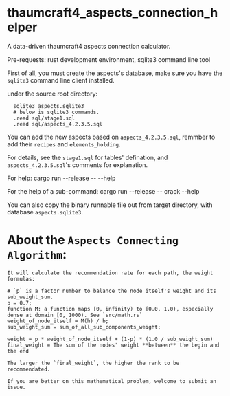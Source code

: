 # thaumcraft4_aspects_connection_helper
A data-driven thaumcraft4 aspects connection calculator.

Pre-requests: rust development environment, sqlite3 command line tool

First of all, you must create the aspects's database, make sure you have the `sqlite3` command line client installed.

under the source root directory:
```console
  sqlite3 aspects.sqlite3
  # below is sqlite3 commands.
  .read sql/stage1.sql
  .read sql/aspects_4.2.3.5.sql
  ```

You can add the new aspects based on `aspects_4.2.3.5.sql`, remmber to add their `recipes` and `elements_holding`.

For details, see the `stage1.sql` for tables' defination, and `aspects_4.2.3.5.sql`'s comments for explanation.


For help: cargo run --release -- --help

For the help of a sub-command: cargo run --release -- crack --help

You can also copy the binary runnable file out from target directory, with database `aspects.sqlite3`.

# About the `Aspects Connecting Algorithm`:

    It will calculate the recommendation rate for each path, the weight formulas:

    # `p` is a factor number to balance the node itself's weight and its sub_weight_sum.
    p = 0.7;
    function M: a function maps [0, infinity) to [0.0, 1.0), especially dense at domain [0, 1000). See `src/math.rs`
    weight_of_node_itself = M(h) / b;
    sub_weight_sum = sum_of_all_sub_components_weight;

    weight = p * weight_of_node_itself + (1-p) * (1.0 / sub_weight_sum)
    final_weight = The sum of the nodes' weight **between** the begin and the end

    The larger the `final_weight`, the higher the rank to be recommendated.

    If you are better on this mathematical problem, welcome to submit an issue.
